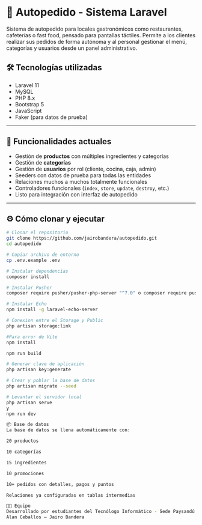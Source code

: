 # 🍔 Autopedido - Sistema Laravel

Sistema de autopedido para locales gastronómicos como restaurantes, cafeterías o fast food, pensado para pantallas táctiles. Permite a los clientes realizar sus pedidos de forma autónoma y al personal gestionar el menú, categorías y usuarios desde un panel administrativo.

## 🛠️ Tecnologías utilizadas

- Laravel 11
- MySQL
- PHP 8.x
- Bootstrap 5
- JavaScript
- Faker (para datos de prueba)

---

## 🚀 Funcionalidades actuales

- Gestión de **productos** con múltiples ingredientes y categorías
- Gestión de **categorías**
- Gestión de **usuarios** por rol (cliente, cocina, caja, admin)
- Seeders con datos de prueba para todas las entidades
- Relaciones muchos a muchos totalmente funcionales
- Controladores funcionales (`index`, `store`, `update`, `destroy`, etc.)
- Listo para integración con interfaz de autopedido

---

## ⚙️ Cómo clonar y ejecutar

```bash
# Clonar el repositorio
git clone https://github.com/jairobandera/autopedido.git
cd autopedido

# Copiar archivo de entorno
cp .env.example .env

# Instalar dependencias
composer install

# Instalar Pusher
composer require pusher/pusher-php-server "^7.0" o composer require pusher/pusher-php-server

# Instalar Echo
npm install -g laravel-echo-server

# Conexion entre el Storage y Public
php artisan storage:link

#Para error de Vite
npm install

npm run build

# Generar clave de aplicación
php artisan key:generate

# Crear y poblar la base de datos
php artisan migrate --seed

# Levantar el servidor local
php artisan serve
y
npm run dev

📦 Base de datos
La base de datos se llena automáticamente con:

20 productos

10 categorías

15 ingredientes

10 promociones

10+ pedidos con detalles, pagos y puntos

Relaciones ya configuradas en tablas intermedias

👨‍💻 Equipo
Desarrollado por estudiantes del Tecnólogo Informático - Sede Paysandú
Alan Ceballos – Jairo Bandera


